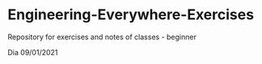 # Engineering-Everywhere-Exercises
Repository for exercises and notes of classes - beginner

Dia 09/01/2021

